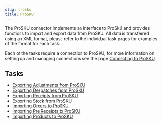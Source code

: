 ```yaml
---
slug: prosku
title: ProSKU
---
```

The ProSKU connector implements an interface to ProSkU and provides functions to import and export data from ProSKU. All data is transferred using an XML format, please refer to the individual task pages for examples of the format for each task.

Each of the tasks require a connection to ProSKU, for more information on setting up and managing connections see the page [Connecting to ProSKU](connecting-to-ProSKU).

## Tasks

* [Exporting Adjustments from ProSKU](exporting-adjustments-from-prosku)
* [Exporting Despatches from ProSKU](exporting-despatches-from-prosku)
* [Exporting Receipts from ProSKU](exporting-receipts-from-prosku)
* [Exporting Stock from ProSKU](exporting-stock-from-prosku)
* [Importing Orders to ProSKU](importing-orders-to-prosku)
* [Importing Pre Receipts to ProSKU](importing-prereceipts-to-prosku)
* [Importing Products to ProSKU](importing-to-from-prosku)
